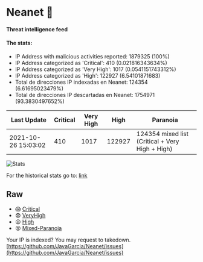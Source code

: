 # Neanet :hocho:
#### Threat intelligence feed
#### The stats:

- IP Address with malicious activities reported: 1879325 (100%)
- IP Address categorized as 'Critical':  410 (0.021816343634%)
- IP Address categorized as 'Very High':  1017 (0.0541151743312%)
- IP Address categorized as 'High':  122927 (6.54101871683)
- Total de direcciones IP indexadas en Neanet:  124354 (6.61695023479%)
- Total de direcciones IP descartadas en Neanet:  1754971 (93.3830497652%)

| Last Update | Critical | Very High | High | Paranoia |
| --- | --- | --- | --- | --- |
| 2021-10-26 15:03:02 | 410 | 1017 | 122927 | 124354 mixed list (Critical + Very High + High)|

![Stats](https://docs.google.com/spreadsheets/d/e/2PACX-1vSnaNMIXVabIpDJjufMlzH7poXnshF3mgd8Is1g9ytUEzVsP5my4Trn8f-xkoLLQ38xpL3HtmUexLo6/pubchart?oid=501124687&format=image)

For the historical stats go to: [link](/stats.csv)
## Raw
- :scream: [Critical](https://raw.githubusercontent.com/JavaGarcia/Neanet/master/blacklists/neanet_critical.txt)
- :fearful: [VeryHigh](https://raw.githubusercontent.com/JavaGarcia/Neanet/master/blacklists/neanet_veryHigh.txtt)
- :frowning: [High](https://raw.githubusercontent.com/JavaGarcia/Neanet/master/blacklists/neanet_high.txt)
- :dizzy_face: [Mixed-Paranoia](https://raw.githubusercontent.com/JavaGarcia/Neanet/master/blacklists/neanet_all.txt)


Your IP is indexed? You may request to takedown. [https://github.com/JavaGarcia/Neanet/issues](https://github.com/JavaGarcia/Neanet/issues)




































































































































































































































































































































































































































































































































































































































































































































































































































































































































































































































































































































































































































































































































































































































































































































































































































































































































































































































































































































































































































































































































































































































































































































































































































































































































































































































































































































































































































































































































































































































































































































































































































































































































































































































































































































































































































































































































































































































































































































































































































































































































































































































































































































































































































































































































































































































































































































































































































































































































































































































































































































































































































































































































































































































































































































































































































































































































































































































































































































































































































































































































































































































































































































































































































































































































































































































































































































































































































































































































































































































































































































































































































































































































































































































































































































































































































































































































































































































































































































































































































































































































































































































































































































































































































































































































































































































































































































































































































































































































































































































































































































































































































































































































































































































































































































































































































































































































































































































































































